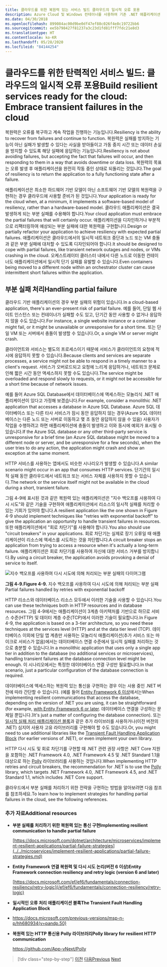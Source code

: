 ```yaml
---
title: 클라우드를 위한 복원력 있는 서비스 빌드 클라우드의 일시적 오류 포용
description: Azure Cloud 및 Windows 컨테이너를 사용하여 기존 .NET 애플리케이션 현대화 | 클라우드를 위한 복원력 있는 서비스 빌드 클라우드의 일시적 오류 포용
ms.date: 04/30/2018
ms.openlocfilehash: 899084ac00d9be0df47ef88c026f4e8c19722bb6
ms.sourcegitcommit: ee5b798427f81237a3c23d1fd81fff7fdc21e8d3
ms.translationtype: HT
ms.contentlocale: ko-KR
ms.lasthandoff: 05/28/2020
ms.locfileid: "84144254"
---
```

# <a name="build-resilient-services-ready-for-the-cloud-embrace-transient-failures-in-the-cloud"></a><span data-ttu-id="ed188-105">클라우드를 위한 탄력적인 서비스 빌드: 클라우드의 일시적 오류 포용</span><span class="sxs-lookup"><span data-stu-id="ed188-105">Build resilient services ready for the cloud: Embrace transient failures in the cloud</span></span>

<span data-ttu-id="ed188-106">복원력은 오류를 복구하고 계속 작업을 진행하는 기능입니다.</span><span class="sxs-lookup"><span data-stu-id="ed188-106">Resiliency is the ability to recover from failures and continue to function.</span></span> <span data-ttu-id="ed188-107">복원력은 실패를 방지하는 기능이 아닌 실패가 발생할 수 있다는 사실을 받아들이고 가동 중지 시간 또는 데이터 손실을 방지할 수 있도록 해당 실패에 응답하는 기능입니다.</span><span class="sxs-lookup"><span data-stu-id="ed188-107">Resiliency is not about avoiding failures, but accepting the fact that failures will occur, and then responding to them in a way that avoids downtime or data loss.</span></span> <span data-ttu-id="ed188-108">복원력의 목표는 오류 발생 후 애플리케이션을 완전히 작동 중인 상태로 되돌리는 것입니다.</span><span class="sxs-lookup"><span data-stu-id="ed188-108">The goal of resiliency is to return the application to a fully functioning state after a failure.</span></span>

<span data-ttu-id="ed188-109">애플리케이션은 최소한 하드웨어 기반 모델이 아닌 소프트웨어 기반 모델의 복원력을 구현하는 경우 클라우드에 사용할 준비가 된 것입니다.</span><span class="sxs-lookup"><span data-stu-id="ed188-109">Your application is ready for the cloud when, at a minimum, it implements a software-based model of resiliency, rather than a hardware-based model.</span></span> <span data-ttu-id="ed188-110">클라우드 애플리케이션은 결국 발생하게 되는 부분 실패를 수용해야 합니다.</span><span class="sxs-lookup"><span data-stu-id="ed188-110">Your cloud application must embrace the partial failures that will certainly occur.</span></span> <span data-ttu-id="ed188-111">애플리케이션을 디자인하거나 부분적으로 리팩터링하여 예상되는 부분 실패에 대한 복원력을 구현합니다.</span><span class="sxs-lookup"><span data-stu-id="ed188-111">Design or partially refactor your application to achieve resiliency with expected partial failures.</span></span> <span data-ttu-id="ed188-112">애플리케이션은 클라우드에서의 일시적 네트워크 중단과 노드 또는 VM 충돌과 같은 부분 실패에 대처할 수 있도록 디자인되어야 합니다.</span><span class="sxs-lookup"><span data-stu-id="ed188-112">It should be designed to cope with partial failures, like transient network outages and nodes, or VMs crashing in the cloud.</span></span> <span data-ttu-id="ed188-113">오케스트레이터 클러스터 내에서 다른 노드로 이동한 컨테이너도 애플리케이션에서 일시적 단기 실패를 유발할 수 있습니다.</span><span class="sxs-lookup"><span data-stu-id="ed188-113">Even containers being moved to a different node within an orchestrator cluster can cause intermittent short failures within the application.</span></span>

## <a name="handling-partial-failure"></a><span data-ttu-id="ed188-114">부분 실패 처리</span><span class="sxs-lookup"><span data-stu-id="ed188-114">Handling partial failure</span></span>

<span data-ttu-id="ed188-115">클라우드 기반 애플리케이션의 경우 부분 실패의 위험이 있습니다.</span><span class="sxs-lookup"><span data-stu-id="ed188-115">In a cloud-based application, there's an ever-present risk of partial failure.</span></span> <span data-ttu-id="ed188-116">예를 들어, 단일 웹 사이트 인스턴스 또는 컨테이너가 실패할 수도 있고, 단기간 동안 사용할 수 없거나 응답하지 않을 수도 있습니다.</span><span class="sxs-lookup"><span data-stu-id="ed188-116">For instance, a single website instance or a container might fail, or it might be unavailable or unresponsive for a short time.</span></span> <span data-ttu-id="ed188-117">또는 단일 VM 또는 서버에서 충돌이 발생할 수 있습니다.</span><span class="sxs-lookup"><span data-stu-id="ed188-117">Or, a single VM or server might crash.</span></span>

<span data-ttu-id="ed188-118">클라이언트와 서비스는 별도의 프로세스이기 때문에 서비스가 클라이언트의 요청에 적시에 응답하지 못할 수 있습니다.</span><span class="sxs-lookup"><span data-stu-id="ed188-118">Because clients and services are separate processes, a service might not be able to respond in a timely manner to a client's request.</span></span> <span data-ttu-id="ed188-119">서비스가 오버로드되고 요청에 느리게 응답하거나, 네트워크 문제로 인해 짧은 시간 동안 액세스하지 못할 수도 있습니다.</span><span class="sxs-lookup"><span data-stu-id="ed188-119">The service might be overloaded and respond slowly to requests, or it might not be accessible for a short time because of network issues.</span></span>

<span data-ttu-id="ed188-120">예를 들어 Azure SQL Database에서 데이터베이스에 액세스하는 모놀리식 .NET 애플리케이션이 있다고 가정해 보겠습니다.</span><span class="sxs-lookup"><span data-stu-id="ed188-120">For example, consider a monolithic .NET application that accesses a database in Azure SQL Database.</span></span> <span data-ttu-id="ed188-121">Azure SQL 데이터베이스 또는 다른 타사 서비스가 잠시 동안 응답하지 않는 경우(Azure SQL 데이터베이스는 다른 노드 또는 서버로 이동하고 몇 초 동안 응답하지 않을 수 있음) 사용자가 작업을 수행하려고 하면 애플리케이션에 충돌이 발생하고 이와 동시에 예외가 표시될 수 있습니다.</span><span class="sxs-lookup"><span data-stu-id="ed188-121">If the Azure SQL database or any other third-party service is unresponsive for a brief time (an Azure SQL database might be moved to a different node or server, and be unresponsive for a few seconds), when the user tries to do any action, the application might crash and show an exception at the same moment.</span></span>

<span data-ttu-id="ed188-122">HTTP 서비스를 사용하는 앱에서도 비슷한 시나리오가 발생할 수 있습니다.</span><span class="sxs-lookup"><span data-stu-id="ed188-122">A similar scenario might occur in an app that consumes HTTP services.</span></span> <span data-ttu-id="ed188-123">단기간의 일시적 실패 동안 클라우드에서 네트워크 또는 서비스 자체를 사용하지 못할 수 있습니다.</span><span class="sxs-lookup"><span data-stu-id="ed188-123">The network or the service itself might not be available in the cloud during a short, transient failure.</span></span>

<span data-ttu-id="ed188-124">그림 4-9에 표시된 것과 같은 복원력 있는 애플리케이션은 "지수 백오프를 사용하여 다시 시도"와 같은 기술을 구현하여 애플리케이션에서 리소스의 일시적 실패를 처리할 수 있는 기회가 있어야 합니다.</span><span class="sxs-lookup"><span data-stu-id="ed188-124">A resilient application like the one shown in Figure 4-9 should implement techniques like "retries with exponential backoff" to give the application an opportunity to handle transient failures in resources.</span></span> <span data-ttu-id="ed188-125">또한 애플리케이션에서 "회로 차단기"를 사용해야 합니다.</span><span class="sxs-lookup"><span data-stu-id="ed188-125">You also should use "circuit breakers" in your applications.</span></span> <span data-ttu-id="ed188-126">회로 차단기는 실제로 장기 오류일 때 애플리케이션이 리소스에 액세스를 시도하는 것을 차단합니다.</span><span class="sxs-lookup"><span data-stu-id="ed188-126">A circuit breaker stops an application from trying to access a resource when it's actually a long-term failure.</span></span> <span data-ttu-id="ed188-127">애플리케이션은 회로 차단기를 사용하여 자신에 대한 서비스 거부를 방지합니다.</span><span class="sxs-lookup"><span data-stu-id="ed188-127">By using a circuit breaker, the application avoids provoking a denial of service to itself.</span></span>

![지수 백오프를 사용하여 다시 시도에 의해 처리되는 부분 실패의 다이어그램](./media/retry-partial-failures.png)

<span data-ttu-id="ed188-129">**그림 4-9.**</span><span class="sxs-lookup"><span data-stu-id="ed188-129">**Figure 4-9.**</span></span> <span data-ttu-id="ed188-130">지수 백오프를 사용하여 다시 시도에 의해 처리되는 부분 실패</span><span class="sxs-lookup"><span data-stu-id="ed188-130">Partial failures handled by retries with exponential backoff</span></span>

<span data-ttu-id="ed188-131">HTTP 리소스와 데이터베이스 리소스 모두에서 이러한 기술을 사용할 수 있습니다.</span><span class="sxs-lookup"><span data-stu-id="ed188-131">You can use these techniques both in HTTP resources and in database resources.</span></span> <span data-ttu-id="ed188-132">그림 4-9에서는 애플리케이션이 3계층 아키텍처를 기반으로 하므로 서비스 수준(HTTP) 및 데이터 계층 수준(TCP)에서 이러한 기술이 필요합니다.</span><span class="sxs-lookup"><span data-stu-id="ed188-132">In Figure 4-9, the application is based on a 3-tier architecture, so you need these techniques at the services level (HTTP) and at the data tier level (TCP).</span></span> <span data-ttu-id="ed188-133">데이터베이스 이외에 단일 앱 계층만 사용하는 모놀리식 애플리케이션(추가 서비스 또는 마이크로 서비스가 없음)에서는 데이터베이스 연결 수준에서 일시적 실패를 처리하는 것으로 충분할 수 있습니다.</span><span class="sxs-lookup"><span data-stu-id="ed188-133">In a monolithic application that uses only a single app tier in addition to the database (no additional services or microservices), handling transient failures at the database connection level might be enough.</span></span> <span data-ttu-id="ed188-134">이 시나리오에서는 특정한 데이터베이스 연결 구성만 필요합니다.</span><span class="sxs-lookup"><span data-stu-id="ed188-134">In that scenario, just a particular configuration of the database connection is required.</span></span>

<span data-ttu-id="ed188-135">데이터베이스에 액세스하는 복원력 있는 통신을 구현하는 경우 이는 사용 중인 .NET 버전에 따라 간단할 수 있습니다. (예를 들어 [Entity Framework 6 이상](/ef/ef6/fundamentals/connection-resiliency/retry-logic)에서는</span><span class="sxs-lookup"><span data-stu-id="ed188-135">When implementing resilient communications that access the database, depending on the version of .NET you are using, it can be straightforward (for example, [with Entity Framework 6 or later](/ef/ef6/fundamentals/connection-resiliency/retry-logic).</span></span> <span data-ttu-id="ed188-136">데이터베이스 연결을 구성하는 문제일 뿐입니다.)</span><span class="sxs-lookup"><span data-stu-id="ed188-136">It's just a matter of configuring the database connection).</span></span> <span data-ttu-id="ed188-137">또는 [일시적 실패 처리 애플리케이션 블록](https://docs.microsoft.com/previous-versions/msp-n-p/hh680934(v=pandp.50))과 같은 추가 라이브러를 사용하거나(이전 버전의 .NET) 심지어 사용자 고유 라이브러리를 구현해야 할 수도 있습니다.</span><span class="sxs-lookup"><span data-stu-id="ed188-137">Or, you might need to use additional libraries like the [Transient Fault Handling Application Block](https://docs.microsoft.com/previous-versions/msp-n-p/hh680934(v=pandp.50)) (for earlier versions of .NET), or even implement your own library.</span></span>

<span data-ttu-id="ed188-138">HTTP 다시 시도 및 회로 차단기를 구현할 때 .NET 관련 권장 사항은 .NET Core 지원을 포함하는 .NET Framework 4.0, .NET Framework 4.5 및 .NET Standard 1.1을 대상으로 하는 [Polly](https://github.com/App-vNext/Polly) 라이브러리를 사용하는 것입니다.</span><span class="sxs-lookup"><span data-stu-id="ed188-138">When implementing HTTP retries and circuit breakers, the recommendation for .NET is to use the [Polly](https://github.com/App-vNext/Polly) library, which targets .NET Framework 4.0, .NET Framework 4.5, and .NET Standard 1.1, which includes .NET Core support.</span></span>

<span data-ttu-id="ed188-139">클라우드에서 부분 실패를 처리하기 위한 전략을 구현하는 방법을 알아보려면 다음 참조를 참조하세요.</span><span class="sxs-lookup"><span data-stu-id="ed188-139">To learn how to implement strategies for handling partial failures in the cloud, see the following references.</span></span>

### <a name="additional-resources"></a><span data-ttu-id="ed188-140">추가 자료</span><span class="sxs-lookup"><span data-stu-id="ed188-140">Additional resources</span></span>

- <span data-ttu-id="ed188-141">**부분 실패를 처리하기 위한 복원력 있는 통신 구현**</span><span class="sxs-lookup"><span data-stu-id="ed188-141">**Implementing resilient communication to handle partial failure**</span></span>

    [https://docs.microsoft.com/dotnet/architecture/microservices/implement-resilient-applications/partial-failure-strategies](../../microservices/implement-resilient-applications/partial-failure-strategies.md)

- <span data-ttu-id="ed188-142">**Entity Framework 연결 복원력 및 다시 시도 논리(버전 6 이상)**</span><span class="sxs-lookup"><span data-stu-id="ed188-142">**Entity Framework connection resiliency and retry logic (version 6 and later)**</span></span>

    [https://docs.microsoft.com/ef/ef6/fundamentals/connection-resiliency/retry-logic](/ef/ef6/fundamentals/connection-resiliency/retry-logic)

- <span data-ttu-id="ed188-143">**일시적인 오류 처리 애플리케이션 블록**</span><span class="sxs-lookup"><span data-stu-id="ed188-143">**The Transient Fault Handling Application Block**</span></span>

- <https://docs.microsoft.com/previous-versions/msp-n-p/hh680934(v=pandp.50)>

- <span data-ttu-id="ed188-144">**복원력 있는 HTTP 통신용 Polly 라이브러리**</span><span class="sxs-lookup"><span data-stu-id="ed188-144">**Polly library for resilient HTTP communication**</span></span>

    <https://github.com/App-vNext/Polly>

>[!div class="step-by-step"]
><span data-ttu-id="ed188-145">[이전](when-to-deploy-windows-containers-to-azure-container-service-kubernetes.md)
>[다음](modernize-your-apps-with-monitoring-and-telemetry.md)</span><span class="sxs-lookup"><span data-stu-id="ed188-145">[Previous](when-to-deploy-windows-containers-to-azure-container-service-kubernetes.md)
[Next](modernize-your-apps-with-monitoring-and-telemetry.md)</span></span>
